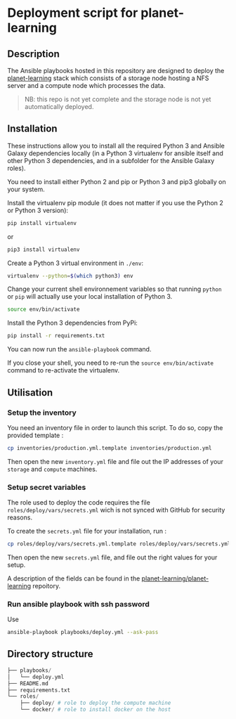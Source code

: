 # Deployment script for planet-learning

## Description

The Ansible playbooks hosted in this repository are designed to deploy the [planet-learning](https://github.com/planet-learning/planet-learning) stack which consists of a storage node hosting a NFS server and a compute node which processes the data.

>NB: this repo is not yet complete and the storage node is not yet automatically deployed.

## Installation

These instructions allow you to install all the required Python 3 and Ansible Galaxy dependencies locally (in a Python 3 virtualenv for ansible itself and other Python 3 dependencies, and in a subfolder for the Ansible Galaxy roles).

You need to install either Python 2 and pip or Python 3 and pip3 globally on your system.

Install the virtualenv pip module (it does not matter if you use the Python 2 or Python 3 version):

```bash
pip install virtualenv
```

or

```bash
pip3 install virtualenv
```

Create a Python 3 virtual environment in `./env`:

```bash
virtualenv --python=$(which python3) env
```

Change your current shell environnement variables so that running `python` or `pip` will actually use your local installation of Python 3.

```bash
source env/bin/activate
```

Install the Python 3 dependencies from PyPi:

```bash
pip install -r requirements.txt
```

You can now run the `ansible-playbook` command.

If you close your shell, you need to re-run the `source env/bin/activate` command to re-activate the virtualenv.

## Utilisation

### Setup the inventory

You need an inventory file in order to launch this script. To do so, copy the provided template :

```sh
cp inventories/production.yml.template inventories/production.yml
```

Then open the new `inventory.yml` file and file out the IP addresses of your `storage` and `compute` machines.

### Setup secret variables

The role used to deploy the code requires the file `roles/deploy/vars/secrets.yml` wich is not synced with GitHub for security reasons.

To create the `secrets.yml` file for your installation, run :

```sh
cp roles/deploy/vars/secrets.yml.template roles/deploy/vars/secrets.yml
```

Then open the new `secrets.yml` file, and file out the right values for your setup.

A description of the fields can be found in the [planet-learning/planet-learning](https://github.com/planet-learning/planet-learning) repoitory.

### Run ansible playbook with ssh password

Use 

```sh
ansible-playbook playbooks/deploy.yml --ask-pass
```

## Directory structure

```py
├── playbooks/
│   └── deploy.yml
├── README.md
├── requirements.txt
└── roles/
    ├── deploy/ # role to deploy the compute machine
    └── docker/ # role to install docker on the host
```